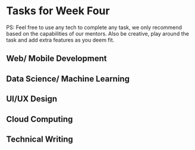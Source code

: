 # Tasks for Week Four

PS: Feel free to use any tech to complete any task, we only recommend based on the capabilities of our mentors. Also be creative, play around the task and add extra features as you deem fit.

## Web/ Mobile Development

## Data Science/ Machine Learning

## UI/UX Design

## Cloud Computing

## Technical Writing

